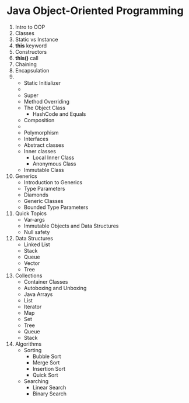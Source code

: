 # Java Object-Oriented Programming

1. Intro to OOP
2. Classes
3. Static vs Instance
4. **this** keyword
5. Constructors
6. **this()** call
7. Chaining
8. Encapsulation
9. 
    * Static Initializer
    * 
    * Super
    * Method Overriding
    * The Object Class
        * HashCode and Equals
    * Composition
    * 
    * Polymorphism
    * Interfaces
    * Abstract classes
    * Inner classes
        * Local Inner Class
        * Anonymous Class
    * Immutable Class
10. Generics
     * Introduction to Generics
     * Type Parameters
     * Diamonds
     * Generic Classes
     * Bounded Type Parameters
11. Quick Topics
     * Var-args
     * Immutable Objects and Data Structures
     * Null safety
12. Data Structures
     * Linked List
     * Stack
     * Queue
     * Vector
     * Tree
13. Collections
     * Container Classes
     * Autoboxing and Unboxing
     * Java Arrays
     * List
     * Iterator
     * Map
     * Set
     * Tree
     * Queue
     * Stack
14. Algorithms
     * Sorting
         * Bubble Sort
         * Merge Sort
         * Insertion Sort
         * Quick Sort
     * Searching
         * Linear Search
         * Binary Search 
